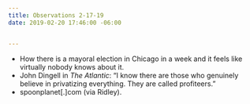 ```yaml
---
title: Observations 2-17-19
date: 2019-02-20 17:46:00 -06:00


---
```


- How there is a mayoral election in Chicago in a week and it feels like virtually nobody knows about it.
- John Dingell in *The Atlantic*: “I know there are those who genuinely believe in privatizing everything. They are called profiteers.”
- spoonplanet[.]com (via Ridley).
